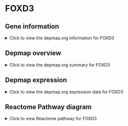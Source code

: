 <h1>FOXD3</h1>

<h2>Gene information</h2>
<details>
  <summary>Click to view the depmap.org information for FOXD3</summary>
  <iframe src="https://depmap.org/portal/gene/FOXD3?tab=about" style="border:none;width:100%;height:800px"></iframe>
</details>

<h2>Depmap overview</h2>
<details>
  <summary>Click to view the depmap.org summary for FOXD3</summary>
  <iframe src="https://depmap.org/portal/gene/FOXD3?tab=overview" style="border:none;width:100%;height:800px"></iframe>
</details>

<h2>Depmap expression</h2>
<details>
  <summary>Click to view the depmap.org expression data for FOXD3</summary>
  <iframe src="https://depmap.org/portal/gene/FOXD3?tab=characterization" style="border:none;width:100%;height:800px"></iframe>
</details>



<h2>Reactome Pathway diagram</h2>
<details>
  <summary>Click to view Reactome pathway for FOXD3</summary>
  <p>POU5F1 (OCT4), SOX2, NANOG activate genes related to proliferation</p>
  <iframe src="https://reactome.org/PathwayBrowser/#/R-HSA-2892247" style="border:none;width:100%;height:800px"></iframe>
</details>




